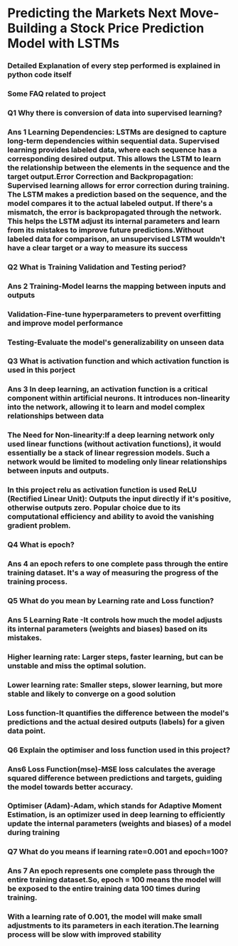 # Predicting the Markets Next Move-Building a Stock Price Prediction Model with LSTMs
### Detailed Explanation of every step performed is explained in python code itself 
### Some FAQ related to project
### Q1 Why there is conversion of data into supervised learning?
### Ans 1 Learning Dependencies: LSTMs are designed to capture long-term dependencies within sequential data. Supervised learning provides labeled data, where each sequence has a corresponding desired output. This allows the LSTM to learn the relationship between the elements in the sequence and the target output.Error Correction and Backpropagation: Supervised learning allows for error correction during training. The LSTM makes a prediction based on the sequence, and the model compares it to the actual labeled output. If there's a mismatch, the error is backpropagated through the network. This helps the LSTM adjust its internal parameters and learn from its mistakes to improve future predictions.Without labeled data for comparison, an unsupervised LSTM wouldn't have a clear target or a way to measure its success
### Q2 What is Training Validation and Testing period?
### Ans 2 Training-Model learns the mapping between inputs and outputs
###       Validation-Fine-tune hyperparameters to prevent overfitting and improve model performance
###       Testing-Evaluate the model's generalizability on unseen data
### Q3 What is activation function and which activation function is used in this porject 
### Ans 3 In deep learning, an activation function is a critical component within artificial neurons. It introduces non-linearity into the network, allowing it to learn and model complex relationships between data
### The Need for Non-linearity:If a deep learning network only used linear functions (without activation functions), it would essentially be a stack of linear regression models. Such a network would be limited to modeling only linear relationships between inputs and outputs.
### In this project relu as activation function is used ReLU (Rectified Linear Unit): Outputs the input directly if it's positive, otherwise outputs zero. Popular choice due to its computational efficiency and ability to avoid the vanishing gradient problem.
### Q4 What  is epoch?
### Ans 4 an epoch refers to one complete pass through the entire training dataset. It's a way of measuring the progress of the training process.
### Q5 What do you mean by  Learning rate and Loss function?
### Ans 5 Learning Rate -It controls how much the model adjusts its internal parameters (weights and biases) based on its mistakes.
### Higher learning rate: Larger steps, faster learning, but can be unstable and miss the optimal solution.
### Lower learning rate: Smaller steps, slower learning, but more stable and likely to converge on a good solution
### Loss function-It quantifies the difference between the model's predictions and the actual desired outputs (labels) for a given data point.
### Q6 Explain the optimiser and loss function used in this project?
### Ans6 Loss Function(mse)-MSE loss calculates the average squared difference between predictions and targets, guiding the model towards better accuracy.
### Optimiser (Adam)-Adam, which stands for Adaptive Moment Estimation, is an optimizer used in deep learning to efficiently update the internal parameters (weights and biases) of a model during training
### Q7 What do you means if learning rate=0.001 and epoch=100?
### Ans 7 An epoch represents one complete pass through the entire training dataset.So, epoch = 100 means the model will be exposed to the entire training data 100 times during training.
### With a learning rate of 0.001, the model will make small adjustments to its parameters in each iteration.The learning process will be slow with improved stability


